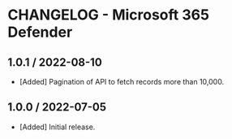 # CHANGELOG - Microsoft 365 Defender

## 1.0.1 / 2022-08-10

* [Added] Pagination of API to fetch records more than 10,000.

## 1.0.0 / 2022-07-05

* [Added] Initial release.
